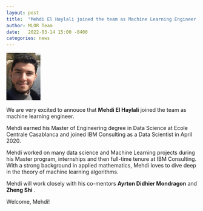 ```yaml
---
layout: post
title:  "Mehdi El Haylali joined the team as Machine Learning Engineer (MLOR mentorship)."
author: MLOR Team
date:   2022-03-14 15:00 -0400
categories: news
---
```

<style>
.center {
  display: block;
  margin-left: auto;
  margin-right: auto;
  width: 50%;
}
img {
  border radius: 8px;;
}
</style>
<script src="https://kit.fontawesome.com/7812f4f196.js" crossorigin="anonymous"></script>

<img src="/teampics/mehdi.jpg" class="rounded-corners" alt="am" width=90 height=125>

We are very excited to annouce that <b>Mehdi El Haylali</b> <a href="https://www.linkedin.com/in/mehdi-el-haylali/"><i class="fab fa-linkedin"></i></a> joined the team as machine learning engineer. 

Mehdi earned his Master of Engineering degree in Data Science at Ecole Centrale Casablanca and joined IBM Consulting as a Data Scientist in April 2020. 

Mehdi worked on many data science and Machine Learning projects during his Master program, internships and then full-time tenure at IBM Consulting. With a strong background in applied mathematics, Mehdi loves to dive deep in the theory of machine learning algorithms.

Mehdi will work closely with his co-mentors <b>Ayrton Didhier Mondragon</b> <a href="https://www.linkedin.com/in/ayrton-didhier-mondragon-mejia-2401a996/"><i class="fab fa-linkedin"></i></a> and <b>Zheng Shi</b> <a href="https://www.linkedin.com/in/zhengmartinshi/"><i class="fab fa-linkedin"></i></a>. 

Welcome, Mehdi!